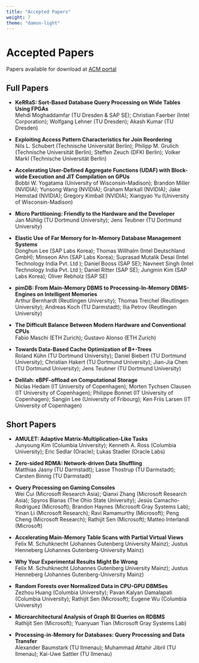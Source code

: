 ```yaml
---
title: "Accepted Papers"
weight: 7
theme: "damon-light"
---
```


# Accepted Papers

Papers available for download at [ACM portal](https://dl.acm.org/doi/proceedings/10.1145/3592980)

## Full Papers
- **KeRRaS: Sort-Based Database Query Processing on Wide Tables Using FPGAs**\
Mehdi Moghaddamfar (TU Dresden & SAP SE); Christian Faerber (Intel Corporation); Wolfgang Lehner (TU Dresden); Akash Kumar (TU Dresden) 

- **Exploiting Access Pattern Characteristics for Join Reordering**\
Nils L. Schubert (Technische Universität Berlin); Philipp M. Grulich (Technische Universität Berlin); Steffen Zeuch (DFKI Berlin); Volker Markl (Technische Universität Berlin)

- **Accelerating User-Defined Aggregate Functions (UDAF) with Block-wide Execution and JIT Compilation on GPUs**\
Bobbi W. Yogatama (University of Wisconsin-Madison); Brandon Miller (NVIDIA); Yunsong Wang (NVIDIA); Graham Markall (NVIDIA); Jake Hemstad (NVIDIA); Gregory Kimball (NVIDIA); Xiangyao Yu (University of Wisconsin-Madison) 

- **Micro Partitioning: Friendly to the Hardware and the Developer**\
Jan Mühlig (TU Dortmund University); Jens Teubner (TU Dortmund University) 

- **Elastic Use of Far Memory for In-Memory Database Management Systems**\
Donghun Lee (SAP Labs Korea); Thomas Willhalm (Intel Deutschland GmbH); Minseon Ahn (SAP Labs Korea); Suprasad Mutalik Desai (Intel Technology India Pvt. Ltd ); Daniel Booss (SAP SE); Navneet Singh (Intel Technology India Pvt. Ltd ); Daniel Ritter (SAP SE); Jungmin Kim (SAP Labs Korea); Oliver Rebholz (SAP SE) 

- **pimDB: From Main-Memory DBMS to Processing-In-Memory DBMS-Engines on Intelligent Memories**\
Arthur Bernhardt (Reutlingen University); Thomas Treichel (Reutlingen University); Andreas Koch (TU Darmstadt); Ilia Petrov (Reutlingen University) 

- **The Difficult Balance Between Modern Hardware and Conventional CPUs**\
Fabio Maschi (ETH Zurich); Gustavo Alonso (ETH Zurich) 

- **Towards Data-Based Cache Optimization of B+-Trees**\
Roland Kühn (TU Dortmund University); Daniel Biebert (TU Dortmund University); Christian Hakert (TU Dortmund University); Jian-Jia Chen (TU Dortmund University); Jens Teubner (TU Dortmund University)  

- **Delilah: eBPF-offload on Computational Storage**\
Niclas Hedam (IT University of Copenhagen); Morten Tychsen Clausen (IT University of Copenhagen); Philippe Bonnet (IT University of Copenhagen); Sangjin Lee (University of Fribourg); Ken Friis Larsen (IT University of Copenhagen) 

## Short Papers
- **AMULET: Adaptive Matrix-Multiplication-Like Tasks**\
Junyoung Kim (Columbia University); Kenneth  A. Ross (Columbia University); Eric Sedlar (Oracle); Lukas Stadler (Oracle Labs)

- **Zero-sided RDMA: Network-driven Data Shuffling**\
Matthias Jasny (TU Darmstadt); Lasse Thostrup (TU Darmstadt); Carsten Binnig (TU Darmstadt) 

- **Query Processing on Gaming Consoles**\
Wei Cui (Microsoft Research Asia); Qianxi Zhang (Microsoft Research Asia); Spyros Blanas (The Ohio State University); Jesús Camacho-Rodríguez (Microsoft); Brandon Haynes (Microsoft Gray Systems Lab); Yinan Li (Microsoft Research); Ravi Ramamurthy (Microsoft); Peng Cheng (Microsoft Research); Rathijit Sen (Microsoft); Matteo Interlandi (Microsoft) 

- **Accelerating Main-Memory Table Scans with Partial Virtual Views**\
Felix M. Schuhknecht (Johannes Gutenberg University Mainz); Justus Henneberg (Johannes Gutenberg-University Mainz) 

- **Why Your Experimental Results Might Be Wrong**\
Felix M. Schuhknecht (Johannes Gutenberg University Mainz); Justus Henneberg (Johannes Gutenberg-University Mainz) 

- **Random Forests over Normalized Data in CPU-GPU DBMSes**\
Zezhou Huang (Columbia University); Pavan Kalyan Damalapati (Columbia University); Rathijit Sen (Microsoft); Eugene Wu (Columbia University) 

- **Microarchitectural Analysis of Graph BI Queries on RDBMS**\
Rathijit Sen (Microsoft); Yuanyuan Tian (Microsoft Gray Systems Lab) 

- **Processing-in-Memory for Databases: Query Processing and Data Transfer**\
Alexander Baumstark (TU Ilmenau); Muhammad Attahir Jibril (TU Ilmenau); Kai-Uwe Sattler (TU Ilmenau) 
